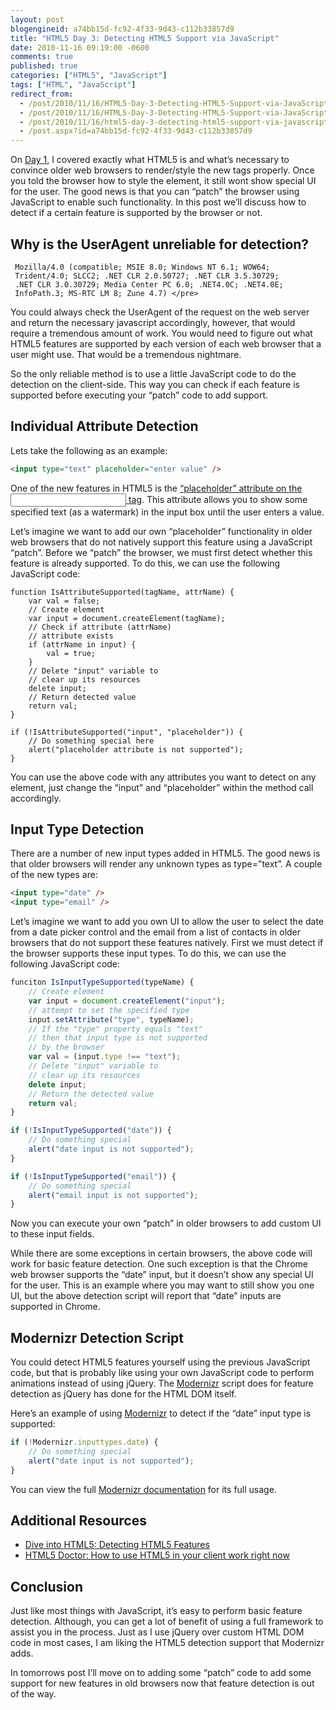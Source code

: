 ```yaml
---
layout: post
blogengineid: a74bb15d-fc92-4f33-9d43-c112b33857d9
title: "HTML5 Day 3: Detecting HTML5 Support via JavaScript"
date: 2010-11-16 09:19:00 -0600
comments: true
published: true
categories: ["HTML5", "JavaScript"]
tags: ["HTML", "JavaScript"]
redirect_from: 
  - /post/2010/11/16/HTML5-Day-3-Detecting-HTML5-Support-via-JavaScript.aspx
  - /post/2010/11/16/HTML5-Day-3-Detecting-HTML5-Support-via-JavaScript
  - /post/2010/11/16/html5-day-3-detecting-html5-support-via-javascript
  - /post.aspx?id=a74bb15d-fc92-4f33-9d43-c112b33857d9
---
```

<!-- more -->

On <a title="HTML5 Day 1: New tags work in older browsers? Awesome!" href="/post/2010/11/14/HTML5-Day-1-New-tags-work-in-older-browsers-Awesome.aspx">Day 1</a>, I covered exactly what HTML5 is and what&rsquo;s necessary to convince older web browsers to render/style the new tags properly. Once you told the browser how to style the element, it still wont show special UI for the user. The good news is that you can &ldquo;patch&rdquo; the browser using JavaScript to enable such functionality. In this post we&rsquo;ll discuss how to detect if a certain feature is supported by the browser or not.

## Why is the UserAgent unreliable for detection?

```
 Mozilla/4.0 (compatible; MSIE 8.0; Windows NT 6.1; WOW64;
 Trident/4.0; SLCC2; .NET CLR 2.0.50727; .NET CLR 3.5.30729;
 .NET CLR 3.0.30729; Media Center PC 6.0; .NET4.0C; .NET4.0E;
 InfoPath.3; MS-RTC LM 8; Zune 4.7) </pre>
```

You could always check the UserAgent of the request on the web server and return the necessary javascript accordingly, however, that would require a tremendous amount of work. You would need to figure out what HTML5 features are supported by each version of each web browser that a user might use. That would be a tremendous nightmare.

So the only reliable method is to use a little JavaScript code to do the detection on the client-side. This way you can check if each feature is supported before executing your &ldquo;patch&rdquo; code to add support.

## Individual Attribute Detection

Lets take the following as an example:

```html
<input type="text" placeholder="enter value" />
```

One of the new features in HTML5 is the <a title="Dive into HTML5 - Placeholder Text" href="http://diveintohtml5.org/forms.html#placeholder">&ldquo;placeholder&rdquo; attribute on the <input> tag</a>. This attribute allows you to show some specified text (as a watermark) in the input box until the user enters a value.

Let&rsquo;s imagine we want to add our own &ldquo;placeholder&rdquo; functionality in older web browsers that do not natively support this feature using a JavaScript &ldquo;patch&rdquo;. Before we &ldquo;patch&rdquo; the browser, we must first detect whether this feature is already supported. To do this, we can use the following JavaScript code:

```
function IsAttributeSupported(tagName, attrName) {
    var val = false;
    // Create element
    var input = document.createElement(tagName);
    // Check if attribute (attrName)
    // attribute exists
    if (attrName in input) {
        val = true;
    }
    // Delete "input" variable to
    // clear up its resources
    delete input;
    // Return detected value
    return val;
}

if (!IsAttributeSupported("input", "placeholder")) {
    // Do something special here
    alert("placeholder attribute is not supported");
}
```

You can use the above code with any attributes you want to detect on any element, just change the &ldquo;input&rdquo; and &ldquo;placeholder&rdquo; within the method call accordingly.

## Input Type Detection

There are a number of new input types added in HTML5. The good news is that older browsers will render any unknown types as type=&rdquo;text&rdquo;. A couple of the new types are:

```html
<input type="date" />
<input type="email" />
```

Let&rsquo;s imagine we want to add you own UI to allow the user to select the date from a date picker control and the email from a list of contacts in older browsers that do not support these features natively. First we must detect if the browser supports these input types. To do this, we can use the following JavaScript code:

```javascript
funciton IsInputTypeSupported(typeName) {
    // Create element
    var input = document.createElement("input");
    // attempt to set the specified type
    input.setAttribute("type", typeName);
    // If the "type" property equals "text"
    // then that input type is not supported
    // by the browser
    var val = (input.type !== "text");
    // Delete "input" variable to
    // clear up its resources
    delete input;
    // Return the detected value
    return val;
}

if (!IsInputTypeSupported("date")) {
    // Do something special
    alert("date input is not supported");
}

if (!IsInputTypeSupported("email")) {
    // Do something special
    alert("email input is not supported");
}
```

Now you can execute your own &ldquo;patch&rdquo; in older browsers to add custom UI to these input fields.

While there are some exceptions in certain browsers, the above code will work for basic feature detection. One such exception is that the Chrome web browser supports the &ldquo;date&rdquo; input, but it doesn&rsquo;t show any special UI for the user. This is an example where you may want to still show you one UI, but the above detection script will report that &ldquo;date&rdquo; inputs are supported in Chrome.

## Modernizr Detection Script

You could detect HTML5 features yourself using the previous JavaScript code, but that is probably like using your own JavaScript code to perform animations instead of using jQuery. The <a href="http://www.modernizr.com">Modernizr</a> script does for feature detection as jQuery has done for the HTML DOM itself.

Here&rsquo;s an example of using <a href="http://www.modernizr.com">Modernizr</a> to detect if the &ldquo;date&rdquo; input type is supported:

```javascript
if (!Modernizr.inputtypes.date) {
    // Do something special
    alert("date input is not supported");
}
```

You can view the full <a href="http://www.modernizr.com/docs/">Modernizr documentation</a> for its full usage.

## Additional Resources

<ul>
<li><a href="http://diveintohtml5.org/detect.html">Dive into HTML5: Detecting HTML5 Features</a></li>
<li><a href="http://html5doctor.com/how-to-use-html5-in-your-client-work-right-now/">HTML5 Doctor: How to use HTML5 in your client work right now</a></li>
</ul>

## Conclusion

Just like most things with JavaScript, it&rsquo;s easy to perform basic feature detection. Although, you can get a lot of benefit of using a full framework to assist you in the process. Just as I use jQuery over custom HTML DOM code in most cases, I am liking the HTML5 detection support that Modernizr adds.

In tomorrows post I&rsquo;ll move on to adding some &ldquo;patch&rdquo; code to add some support for new features in old browsers now that feature detection is out of the way.
